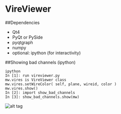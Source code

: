 # VireViewer

##Dependencies

* Qt4
* PyQt or PySide
* pyqtgraph
* numpy
* optional: ipython (for interactivity)

##Showing bad channels (ipython)

```
ipython
In [1]: run vireviewer.py
mw.vires is VireViewer class
mw.vires.setWireColor( self, plane, wireid, color )
mw.vires.show()
In [2]: import show_bad_channels
In [3]: show_bad_channels.show(mw)
```

![alt tag](https://raw.github.com/twongjirad/VireViewer/master/screenshots/bad_channels.png)